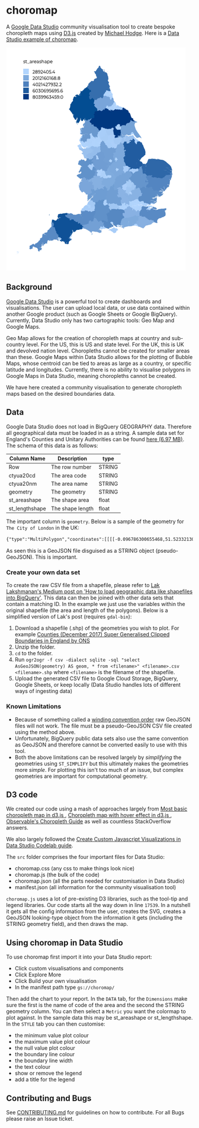 # choromap

A [Google Data Studio](https://datastudio.google.com/u/0/) community visualisation tool to create bespoke choropleth maps using [D3.js](https://d3js.org/) created by [Michael Hodge](github.com/mshodge). Here is a [Data Studio example of choromap](https://datastudio.google.com/reporting/4617cbac-3514-4c8d-a999-a3cb6683e579).

![england](./img/england.png)

## Background

[Google Data Studio](https://datastudio.google.com/u/0/) is a powerful tool to create dashboards and visualisations. The user can upload local data, or use data contained within another Google product (such as Google Sheets or Google BigQuery). Currently, Data Studio only has two cartographic tools: Geo Map and Google Maps.

Geo Map allows for the creation of choropleth maps at country and sub-country level. For the US, this is US and state level. For the UK, this is UK and devolved nation level. Choropleths cannot be created for smaller areas than these. Google Maps within Data Studio allows for the plotting of Bubble Maps, whose centroid can be tied to areas as large as a country, or specific latitude and longitudes. Currently, there is no ability to visualise polygons in Google Maps in Data Studio, meaning choropleths cannot be created.

We have here created a community visualisation to generate choropleth maps based on the desired boundaries data.

## Data

Google Data Studio does not load in BigQuery GEOGRAPHY data. Therefore all geographical data must be loaded in as a string. A sample data set for England's Counties and Unitary Authorities can be found [here (6.97 MB)](https://storage.cloud.google.com/choromap/choromap.csv?organizationId=425126312691&supportedpurview=project). The schema of this data is as follows:

| Column Name | Description | type |
| -----------   | ----------- | --- |
| Row | The row number | STRING |
| ctyua20cd | The area code | STRING |
| ctyua20nm | The area name | STRING |
| geometry | The geometry | STRING |
| st_areashape | The shape area | float |
| st_lengthshape | The shape length | float |

The important column is `geometry`. Below is a sample of the geometry for `The City of London` in the UK:

```txt
{"type":"MultiPolygon","coordinates":[[[[-0.096786300655468,51.52332130413849],[-0.096469831048681,51.52282154015623],[-0.095088768971737,51.52313723284216],[-0.094344739975396,51.5214831278268],[-0.092516830405343,51.52148578000455],[-0.092374579177695,51.52102758467574],[-0.08969358569076,51.52071506110647],[-0.090004405037251,51.51997008801451],[-0.086227541891935,51.51880878001998],[-0.085217909720332,51.52033453455192],[-0.083325592193781,51.51981439149066],[-0.081762362787683,51.52075732827536],[-0.081050452990135,51.52195339914494],[-0.078471489442032,51.52151013413389],[-0.079429829306423,51.51884510407231],[-0.078082679099946,51.51896786642452],[-0.078146943602546,51.51846889558505],[-0.076876952796642,51.51665852905],[-0.073969190592163,51.51445357376097],[-0.073063262728713,51.5118083055404],[-0.072781089875862,51.51029829096138],[-0.074550758806615,51.50995867750763],[-0.075584143211524,51.5097499891425],[-0.076285605682929,51.5105438078804],[-0.077789551314662,51.51011438065631],[-0.078882667624717,51.50941192157917],[-0.079099326627114,51.50905757810306],[-0.078721305098214,51.50882744549881],[-0.079395354287654,51.50781128259451],[-0.080360355480934,51.50808169862811],[-0.085479453429595,51.50860342872304],[-0.087115487530159,51.50898448206557],[-0.088668830381722,51.50896992503621],[-0.091976761860799,51.50942135075249],[-0.095234497930682,51.51017176588185],[-0.095201094749157,51.51061514125803],[-0.096162542706015,51.51026430527382],[-0.099899320495398,51.51082545323712],[-0.108470620393255,51.51087126554509],[-0.11158056489403,51.51083164484565],[-0.111567244164817,51.51173049399255],[-0.112414895757562,51.51276926532587],[-0.111738730695415,51.51319547361804],[-0.111980747153716,51.51368491737404],[-0.111101534210641,51.51382547859707],[-0.111606871170285,51.51533799647236],[-0.113821109173385,51.51825760445579],[-0.107826700590834,51.51776531637376],[-0.105349963286698,51.51854099504494],[-0.101820882919502,51.5196655764016],[-0.100301084969584,51.52012831764441],[-0.097670260922139,51.5207223492556],[-0.097624204154032,51.52103184600052],[-0.097403288303114,51.5215930126154],[-0.097972548740085,51.52287738232243],[-0.096786300655468,51.52332130413849]]],[[[-0.10423511672847,51.5086262019039],[-0.104688136951949,51.50840920893765],[-0.104701932690223,51.50863143466984],[-0.10423511672847,51.5086262019039]]]]}
```

As seen this is a GeoJSON file disguised as a STRING object (pseudo-GeoJSON). This is important. 

### Create your own data set

To create the raw CSV file from a shapefile, please refer to [Lak Lakshmanan's Medium post on 'How to load geographic data like shapefiles into BigQuery'](https://medium.com/google-cloud/how-to-load-geographic-data-like-zipcode-boundaries-into-bigquery-25e4be4391c8). This data can then be joined with other data sets that contain a matching ID. In the example we just use the variables within the original shapefile (the area and length of the polygons). Below is a simplified version of Lak's post (requires `gdal-bin`):

1. Download a shapefile (.shp) of the geometries you wish to plot. For example [Counties (December 2017) Super Generalised Clipped Boundaries in England by ONS](http://geoportal.statistics.gov.uk/datasets/counties-december-2017-super-generalised-clipped-boundaries-in-england)
2. Unzip the folder.
3. `cd` to the folder.
4. Run `ogr2ogr -f csv -dialect sqlite -sql "select AsGeoJSON(geometry) AS geom, * from <filename>" <filename>.csv <filename>.shp` where `<filename>` is the filename of the shapefile.
5. Upload the generated CSV file to Google Cloud Storage, BigQuery, Google Sheets, or keep locally (Data Studio handles lots of different ways of ingesting data)

### Known Limitations

* Because of something called a [winding convention order](https://github.com/d3/d3-geo#d3-geo) raw GeoJSON files will not work. The file must be a pseudo-GeoJSON CSV file created using the method above.
* Unfortunately, BigQuery public data sets also use the same convention as GeoJSON and therefore cannot be converted easily to use with this tool.
* Both the above limitations can be resolved largely by *simplifying* the geometries using `ST_SIMPLIFY` but this ultimately makes the geometries more *simple*. For plotting this isn't too much of an issue, but complex geometries are important for computational geometry.

## D3 code

We created our code using a mash of approaches largely from [Most basic choropleth map in d3.js
](https://www.d3-graph-gallery.com/graph/choropleth_basic.html), [Choropleth map with hover effect in d3.js
](https://www.d3-graph-gallery.com/graph/choropleth_hover_effect.html), [Observable's Choropleth Guide](https://observablehq.com/@d3/choropleth) as well as countless StackOverflow answers.

We also largely followed the [Create Custom Javascript Visualizations in Data Studio Codelab guide](https://codelabs.developers.google.com/codelabs/community-visualization/#0).

The `src` folder comprises the four important files for Data Studio:

- choromap.css (any css to make things look nice)
- choromap.js (the bulk of the code)
- choromap.json (all the parts needed for customisation in Data Studio)
- manifest.json (all information for the community visualisation tool)

`choromap.js` uses a lot of pre-existing D3 libraries, such as the tool-tip and legend libraries. Our code starts all the way down in line `17539`. In a nutshell it gets all the config information from the user, creates the SVG, creates a GeoJSON looking-type object from the information it gets (including the STRING geometry field), and then draws the map.

## Using choromap in Data Studio

To use choromap first import it into your Data Studio report:

- Click custom visualisations and components
- Click Explore More
- Click Build your own visualisation
- In the manifest path type `gs://choromap/`

Then add the chart to your report. In the `DATA` tab, for the `Dimensions` make sure the first is the name of code of the area and the second the STRING geometry column. You can then select a `Metric` you want the colormap to plot against. In the sample data this may be st_areashape or st_lengthshape. In the `STYLE` tab you can then customise:

- the minimum value plot colour
- the maximum value plot colour
- the null value plot colour
- the boundary line colour
- the boundary line width
- the text colour
- show or remove the legend
- add a title for the legend



## Contributing and Bugs

See [CONTRIBUTING.md](CONTRIBUTING.md) for guidelines on how to contribute. For all Bugs please raise an Issue ticket.